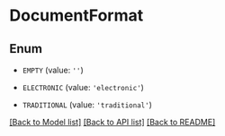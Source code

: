 # DocumentFormat


## Enum

* `EMPTY` (value: `''`)

* `ELECTRONIC` (value: `'electronic'`)

* `TRADITIONAL` (value: `'traditional'`)

[[Back to Model list]](../README.md#documentation-for-models) [[Back to API list]](../README.md#documentation-for-api-endpoints) [[Back to README]](../README.md)


